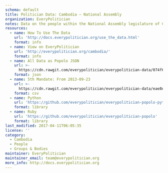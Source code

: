 ```yaml
---
schema: default
title: Politician Data: Cambodia — National Assembly
organization: EveryPolitician
notes: Data on the people within the National Assembly legislature of Cambodia.
resources:
  - name: How To Use The Data
    url: 'http://docs.everypolitician.org/use_the_data.html'
    format: info
  - name: View on EveryPolitician
    url: 'http://everypolitician.org/cambodia/'
    format: info
  - name: All Data as Popolo JSON
    url: >-
      https://cdn.rawgit.com/everypolitician/everypolitician-data/074f6fa54fa83d991454b33b48f2ff2b5db31b42/data/Cambodia/National_Assembly/ep-popolo-v1.0.json
    format: json
  - name: 5th Mandate: From 2013-09-23
    url: >-
      https://cdn.rawgit.com/everypolitician/everypolitician-data/eae8ea3c2f93760bd72962eaad18467f1502e10c/data/Cambodia/National_Assembly/term-5.csv
    format: csv
  - name: Python
    url: 'https://github.com/everypolitician/everypolitician-popolo-python'
    format: library
  - name: Ruby
    url: 'https://github.com/everypolitician/everypolitician-popolo'
    format: library
last_modified: 2017-04-11T06:05:35
license: ''
category:
  - Cambodia
  - People
  - Groups & Bodies
maintainer: EveryPolitician
maintainer_email: team@everypolitician.org
more_info: http://docs.everypolitician.org
---
```

